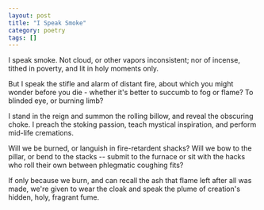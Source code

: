 ```yaml
---
layout: post
title: "I Speak Smoke"
category: poetry
tags: []
---
```


I speak
smoke.
Not cloud, or other vapors
inconsistent;
nor of incense,
tithed in poverty,
and lit in holy moments only.

But I speak the stifle
and alarm of distant fire,
about which you might wonder
before you die -
whether it's better
to succumb to fog or flame?
To blinded eye, or burning limb?

I stand in the reign and summon
the rolling billow, and reveal
the obscuring choke.
I preach the stoking passion,
teach mystical inspiration,
and perform mid-life
cremations.

Will we be burned, or languish
in fire-retardent shacks?
Will we bow to the pillar,
or bend to the stacks --
submit to the furnace or sit
with the hacks who roll their own
between phlegmatic coughing fits?

If only because we burn,
and can recall the ash
that flame left after all was made,
we're given to wear the cloak
and speak the plume
of creation's hidden, holy,
fragrant fume.

